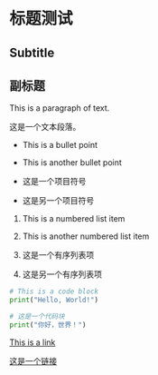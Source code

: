 # 标题测试

## Subtitle

## 副标题

This is a paragraph of text.

这是一个文本段落。

- This is a bullet point
- This is another bullet point

- 这是一个项目符号
- 这是另一个项目符号

1. This is a numbered list item
2. This is another numbered list item

1. 这是一个有序列表项
2. 这是另一个有序列表项

```python
# This is a code block
print("Hello, World!")
```

```python
# 这是一个代码块
print("你好，世界！")
```

[This is a link](https://www.example.com)

[这是一个链接](https://www.example.com)
